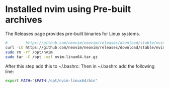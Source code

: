 # Installed nvim using Pre-built archives

The Releases page provides pre-built binaries for Linux systems.

```sh
#        https://github.com/neovim/neovim/releases/download/stable/nvim-linux64.tar.gz
curl -LO https://github.com/neovim/neovim/releases/download/stable/nvim-linux64.tar.gz
sudo rm -rf /opt/nvim
sudo tar -C /opt -xzf nvim-linux64.tar.gz
```

After this step add this to ~/.bashrc:
Then in ~/.bashrc add the following line:

```bash
export PATH="$PATH:/opt/nvim-linux64/bin"
```

